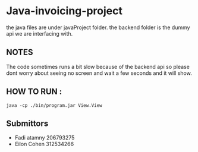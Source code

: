 
# Java-invoicing-project

the java files are under javaProject folder.
the backend folder is the dummy api we are interfacing with.

## NOTES 

The code sometimes runs a bit slow because of the backend api so please dont worry about seeing no screen and wait a few seconds and it will show.

## HOW TO RUN :

`java -cp ./bin/program.jar View.View`
  
## Submittors

- Fadi atamny 206793275
- Eilon Cohen 312534266